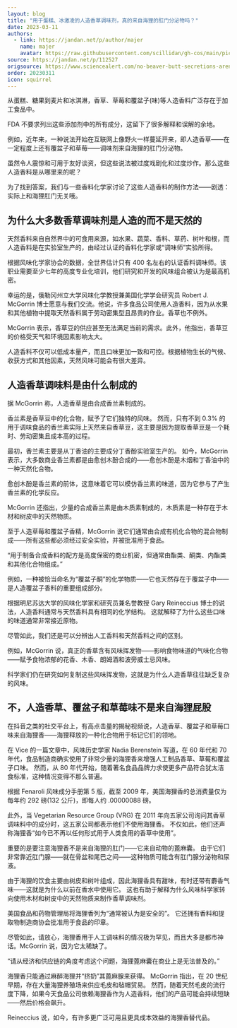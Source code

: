 ```yaml
---
layout: blog
title: "用于蛋糕、冰激凌的人造香草调味剂，真的来自海狸的肛门分泌物吗？"
date: 2023-03-11
authors:
  - link: https://jandan.net/p/author/majer
    name: majer
    avatar: https://raw.githubusercontent.com/scillidan/gh-cos/main/picture-of-hakashmyr-grey.png
source: https://jandan.net/p/112527
origsource: https://www.sciencealert.com/no-beaver-butt-secretions-arent-used-to-make-artificial-vanilla-any-more
order: 20230311
icon: squirrel
---
```


从蛋糕、糖果到麦片和冰淇淋，香草、草莓和覆盆子(味)等人造香料广泛存在于加工食品中。

FDA 不要求列出这些添加剂中的所有成分，这留下了很多解释和误解的余地。

例如，近年来，一种说法开始在互联网上像野火一样蔓延开来，即人造香草——在一定程度上还有覆盆子和草莓——调味剂来自海狸的肛门分泌物。

虽然令人震惊和可用于友好谈资，但这些说法被过度戏剧化和过度炒作。那么这些人造香料是从哪里来的呢？

为了找到答案，我们与一些香料化学家讨论了这些人造香料的制作方法——剧透：实际上和海狸肛门无关哦。

## 为什么大多数香草调味剂是人造的而不是天然的

天然香料来自自然界中的可食用来源，如水果、蔬菜、香料、草药、树叶和根，而人造香料是在实验室生产的，由经过认证的香料化学家或“调味师”实验所得。

根据风味化学家协会的数据，全世界估计只有 400 名左右的认证香料调味师。该职业需要至少七年的高度专业化培训，他们研究和开发的风味组合被认为是最高机密。

幸运的是，俄勒冈州立大学风味化学教授兼美国化学学会研究员 Robert J. McGorrin 博士愿意与我们交流。他说，许多食品公司使用人造香料，因为从水果和其他植物中提取天然香料属于劳动密集型且昂贵的作业。香草也不例外。

McGorrin 表示，香草豆的供应甚至无法满足当前的需求。此外，他指出，香草豆的价格受天气和环境因素影响太大。

人造香料不仅可以低成本量产，而且口味更加一致和可控。根据植物生长的气候、收获方式和其他因素，天然风味可能会有很大差异。

## 人造香草调味料是由什么制成的

据 McGorrin 称，人造香草是由合成香兰素制成的。

香兰素是香草豆中的化合物，赋予了它们独特的风味。 然而，只有不到 0.3% 的用于调味食品的香兰素实际上天然来自香草豆，这主要是因为提取香草豆是一个耗时、劳动密集且成本高的过程。

最初，香兰素主要是从丁香油的主要成分丁香酚实验室生产的。 如今，McGorrin 表示，大多数商业香兰素都是由愈创木酚合成的——愈创木酚是木烟和丁香油中的一种天然化合物。

愈创木酚是香兰素的前体，这意味着它可以模仿香兰素的味道，因为它参与了产生香兰素的化学反应。

McGorrin 还指出，少量的合成香兰素是由木质素制成的，木质素是一种存在于木材和树皮中的天然物质。

至于人造草莓和覆盆子香精，McGorrin 说它们通常由合成有机化合物的混合物制成——所有这些都必须经过安全实验，并被批准用于食品。

“用于制备合成香料的配方是高度保密的商业机密，但通常由酯类、酮类、内酯类和其他化合物组成。”

例如，一种被恰当命名为“覆盆子酮”的化学物质——它也天然存在于覆盆子中——是人造覆盆子香料的重要组成部分。

根据明尼苏达大学的风味化学家和研究员兼名誉教授 Gary Reineccius 博士的说法，人造香料通常与天然香料具有相同的化学结构。 这就解释了为什么这些口味的味道通常非常接近原物。

尽管如此，我们还是可以分辨出人工香料和天然香料之间的区别。

例如，McGorrin 说，真正的香草含有风味挥发物——影响食物味道的气味化合物——赋予食物浓郁的花香、木香、朗姆酒和波旁威士忌风味。

科学家们仍在研究如何复制这些风味挥发物，这就是为什么人造香草往往缺乏复杂的风味。

## 不，人造香草、覆盆子和草莓味不是来自海狸屁股

在抖音之类的社交平台上，有高点击量的揭秘视频说，人造香草、覆盆子和草莓口味来自海狸香——海狸释放的一种化合物用于标记它们的领地。

在 Vice 的一篇文章中，风味历史学家 Nadia Berenstein 写道，在 60 年代和 70 年代，食品制造商确实使用了非常少量的海狸香来增强人工制品香草、草莓和覆盆子口味。 然而，从 80 年代开始，随着著名食品品牌力求使更多产品符合犹太洁食标准，这种情况变得不那么普遍。

根据 Fenaroli 风味成分手册第 5 版，截至 2009 年，美国海狸香的总消费量仅为每年约 292 磅(132 公斤)，即每人约 .00000088 磅。

此外，当 Vegetarian Resource Group (VRG) 在 2011 年向五家公司询问其香草调味料中的成分时，这五家公司都表示他们不使用海狸香。 不仅如此，他们还声称海狸香“如今已不再以任何形式用于人类食用的香草中使用”。

重要的是要注意海狸香不是来自海狸的肛门——它来自动物的蓖麻囊。 由于它们非常靠近肛门腺——就在骨盆和尾巴之间——这种物质可能含有肛门腺分泌物和尿液。

由于海狸的饮食主要由树皮和树叶组成，因此海狸香具有甜味，有时还带有麝香气味——这就是为什么以前在香水中使用它。 这也有助于解释为什么风味科学家转向使用木材和树皮中的天然物质来制作香草调味剂。

美国食品和药物管理局将海狸香列为“通常被认为是安全的”。 它还拥有香料和提取物制造商协会批准用于食品的印章。

尽管如此，请放心，海狸香用于人工调味料的情况极为罕见，而且大多是都市神话。McGorrin 说，因为它太稀缺了。

“请从经济和供应链的角度考虑这个问题，海狸蓖麻囊在商业上是无法普及的。”

海狸香只能通过麻醉海狸并“挤奶”其蓖麻腺来获得。 McGorrin 指出，在 20 世纪早期，存在大量海狸养殖场来供应毛皮和毡帽贸易。 然而，随着天然毛皮的流行度下降，如果今天食品公司依赖海狸香作为人造香料，他们的产品可能会持续短缺——然后价格会飙升。

Reineccius 说，如今，有许多更广泛可用且更具成本效益的海狸香替代品。